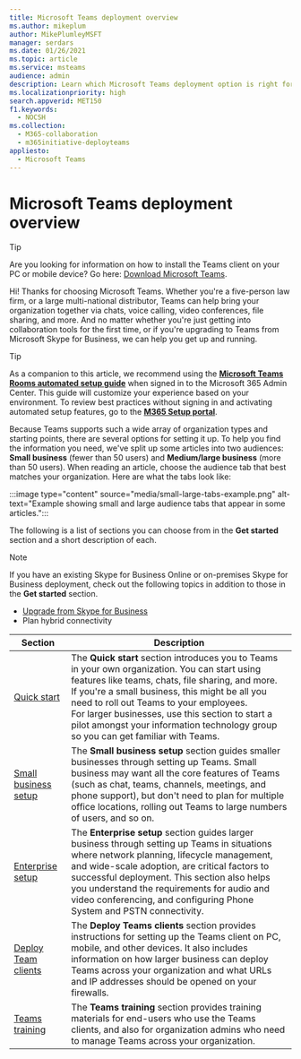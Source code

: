 ```yaml
---
title: Microsoft Teams deployment overview
ms.author: mikeplum
author: MikePlumleyMSFT
manager: serdars
ms.date: 01/26/2021
ms.topic: article
ms.service: msteams
audience: admin
description: Learn which Microsoft Teams deployment option is right for you.
ms.localizationpriority: high
search.appverid: MET150
f1.keywords:
  - NOCSH
ms.collection: 
  - M365-collaboration
  - m365initiative-deployteams
appliesto: 
  - Microsoft Teams
---
```


# Microsoft Teams deployment overview

> [!TIP]
> Are you looking for information on how to install the Teams client on your PC or mobile device? Go here: [Download Microsoft Teams](https://www.microsoft.com/microsoft-teams/download-app).

Hi! Thanks for choosing Microsoft Teams. Whether you're a five-person law firm, or a large multi-national distributor, Teams can help bring your organization together via chats, voice calling, video conferences, file sharing, and more. And no matter whether you're just getting into collaboration tools for the first time, or if you're upgrading to Teams from Microsoft Skype for Business, we can help you get up and running.

> [!TIP]
> As a companion to this article, we recommend using the [**Microsoft Teams Rooms automated setup guide**](https://go.microsoft.com/fwlink/?linkid=2224815) when signed in to the Microsoft 365 Admin Center. This guide will customize your experience based on your environment.  To review best practices without signing in and activating automated setup features, go to the [**M365 Setup portal**](https://go.microsoft.com/fwlink/?linkid=2222975).

Because Teams supports such a wide array of organization types and starting points, there are several options for setting it up. To help you find the information you need, we've split up some articles into two audiences: **Small business** (fewer than 50 users) and **Medium/large business** (more than 50 users). When reading an article, choose the audience tab that best matches your organization. Here are what the tabs look like:

:::image type="content" source="media/small-large-tabs-example.png" alt-text="Example showing small and large audience tabs that appear in some articles.":::

The following is a list of sections you can choose from in the **Get started** section and a short description of each.

> [!NOTE]
> If you have an existing Skype for Business Online or on-premises Skype for Business deployment, check out the following topics in addition to those in the **Get started** section.
>
> - [Upgrade from Skype for Business](upgrade-start-here.md)
> - Plan hybrid connectivity

|Section  |Description  |
|---------|---------|
|[Quick start](get-started-with-teams-quick-start.md)     | The **Quick start** section introduces you to Teams in your own organization. You can start using features like teams, chats, file sharing, and more. <br>If you're a small business, this might be all you need to roll out Teams to your employees. <br>For larger businesses, use this section to start a pilot amongst your information technology group so you can get familiar with Teams.        |
|[Small business setup](deploy-small-business.md)| The **Small business setup** section guides smaller businesses through setting up Teams. Small business may want all the core features of Teams (such as chat, teams, channels, meetings, and phone support), but don't need to plan for multiple office locations, rolling out Teams to large numbers of users, and so on.
|[Enterprise setup](deploy-enterprise-overview.md)     | The **Enterprise setup** section guides larger business through setting up Teams in situations where network planning, lifecycle management, and wide-scale adoption, are critical factors to successful deployment. This section also helps you understand the requirements for audio and video conferencing, and configuring Phone System and PSTN connectivity.         |
|[Deploy Team clients](get-clients.md)     | The **Deploy Teams clients** section provides instructions for setting up the Teams client on PC, mobile, and other devices. It also includes information on how larger business can deploy Teams across your organization and what URLs and IP addresses should be opened on your firewalls.       |
|[Teams training](training-microsoft-teams-landing-page.md)     | The **Teams training** section provides training materials for end-users who use the Teams clients, and also for organization admins who need to manage Teams across your organization.        |
